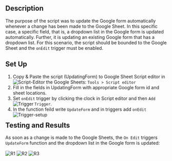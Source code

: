 ## Description
The purpose of the script was to update the Google form automatically whenever a change has been made to the Google Sheet. In this specific case, a specific field, that is, a dropdown list in the Google form is updated automatically. Further, it is updating an existing Google form that has a dropdown list. For this scenario, the script should be bounded to the Google Sheet and the `onEdit` trigger must be enabled.

## Set Up 

1. Copy & Paste the script (UpdatingForm) to Google Sheet Script editor in the Google Sheets: `Tools > Script editor` <img align="left" alt="Script-Editor" src="https://user-images.githubusercontent.com/55056316/103392928-17637d00-4aee-11eb-8efd-63b3f5de1f3d.png"/>
2. Fill in the fields in UpdatingForm with appropriate Google form id and sheet locations.
3. Set `onEdit` trigger by clicking the clock in Script editor and then `Add Trigger`. <img align="left" alt="Trigger" src="https://user-images.githubusercontent.com/55056316/103393425-948ff180-4af0-11eb-9435-8cfd8c50a13b.png"/> 
4. In the function feild write `UpdateForm` and in triggers add `onEdit`<img align="left" alt="Trigger-setup" src="https://user-images.githubusercontent.com/55056316/103393558-30b9f880-4af1-11eb-87eb-656ff7c6e757.png"/> 

## Testing and Results 
As soon as a change is made to the Google Sheets, the `On Edit` triggers `UpdateForm` function and the dropdown list in the Google form is updated: 

<img align="center" alt="R1" src="https://user-images.githubusercontent.com/55056316/104116534-688e2080-52e7-11eb-962b-5465b1cfef25.png"/> 

<img align="center" alt="R2" src="https://user-images.githubusercontent.com/55056316/104116543-78a60000-52e7-11eb-9945-9fb1943abc70.png"/> 

<img align="center" alt="R3" src="https://user-images.githubusercontent.com/55056316/104116548-83f92b80-52e7-11eb-8bc9-64b848845839.png"/> 
